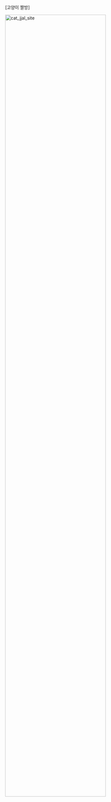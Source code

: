 [고양이 짤방]

<img width="80%" alt="cat_jjal_site" src="https://user-images.githubusercontent.com/78722497/207673681-051fb85a-afc2-4492-94f4-9569adcd6408.png">
